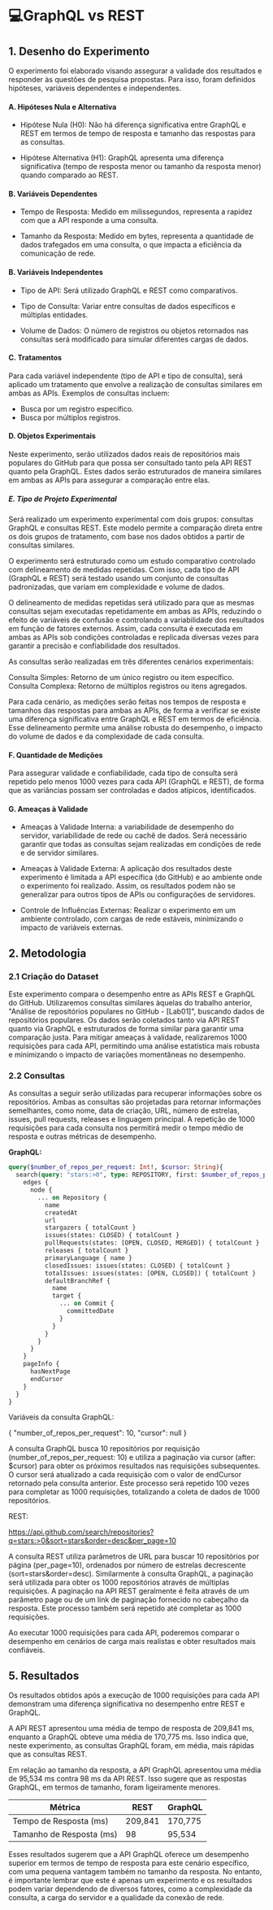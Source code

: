 # 💻GraphQL vs REST


## **1. Desenho do Experimento**

O experimento foi elaborado visando assegurar a validade dos resultados e responder às questões de pesquisa propostas. Para isso, foram definidos hipóteses, variáveis dependentes e independentes.
 

 ####  A. Hipóteses Nula e Alternativa
* Hipótese Nula (H0): Não há diferença significativa entre GraphQL e REST em termos de tempo de resposta e tamanho das respostas para as consultas.

* Hipótese Alternativa (H1): GraphQL apresenta uma diferença significativa (tempo de resposta menor ou tamanho da resposta menor) quando comparado ao REST.

#### B. Variáveis Dependentes
* Tempo de Resposta: Medido em milissegundos, representa a rapidez com que a API responde a uma consulta.

* Tamanho da Resposta: Medido em bytes, representa a quantidade de dados trafegados em uma consulta, o que impacta a eficiência da comunicação de rede.

#### B. Variáveis Independentes
* Tipo de API: Será utilizado GraphQL e REST como comparativos.

* Tipo de Consulta: Variar entre consultas de dados específicos e  múltiplas entidades.

* Volume de Dados: O número de registros ou objetos retornados nas consultas será modificado para simular diferentes cargas de dados.

#### C. Tratamentos
Para cada variável independente (tipo de API e tipo de consulta), será aplicado um tratamento que envolve a realização de consultas similares em ambas as APIs. Exemplos de consultas incluem:

* Busca por um registro específico.
* Busca por múltiplos registros.


#### D. Objetos Experimentais
Neste experimento, serão utilizados dados reais de repositórios mais populares do GitHub para que possa ser consultado tanto pela API REST quanto pela GraphQL. Estes dados serão estruturados de maneira similares em ambas as APIs para assegurar a comparação entre elas.

##### E. Tipo de Projeto Experimental
Será realizado um experimento experimental com dois grupos: consultas GraphQL e consultas REST. Este modelo permite a comparação direta entre os dois grupos de tratamento, com base nos dados obtidos a partir de consultas similares.

O experimento será estruturado como um estudo comparativo controlado com delineamento de medidas repetidas. Com isso, cada tipo de API (GraphQL e REST) será testado usando um conjunto de consultas padronizadas, que variam em complexidade e volume de dados.

O delineamento de medidas repetidas será utilizado para que as mesmas consultas sejam executadas repetidamente em ambas as APIs, reduzindo o efeito de variáveis de confusão e controlando a variabilidade dos resultados em função de fatores externos. Assim, cada consulta é executada em ambas as APIs sob condições controladas e replicada diversas vezes para garantir a precisão e confiabilidade dos resultados.

As consultas serão realizadas em três diferentes cenários experimentais:

Consulta Simples: Retorno de um único registro ou item específico.
Consulta Complexa: Retorno de múltiplos registros ou itens agregados.

Para cada cenário, as medições serão feitas nos tempos de resposta e tamanhos das respostas para ambas as APIs, de forma a verificar se existe uma diferença significativa entre GraphQL e REST em termos de eficiência. 
Esse delineamento permite uma análise robusta do desempenho, o impacto do volume de dados e da complexidade de cada consulta.


#### F. Quantidade de Medições
Para assegurar validade e confiabilidade, cada tipo de consulta será repetido pelo menos 1000 vezes para cada API (GraphQL e REST), de forma que as variâncias possam ser controladas e dados atípicos, identificados.

#### G. Ameaças à Validade

* Ameaças à Validade Interna: a variabilidade de desempenho do servidor, variabilidade de rede ou cachê de dados. Será necessário garantir que todas as consultas sejam realizadas em condições de rede e de servidor similares.

* Ameaças à Validade Externa: A aplicação dos resultados deste experimento é limitada a API específica (do GitHub) e ao ambiente onde o experimento foi realizado. Assim, os resultados podem não se generalizar para outros tipos de APIs ou configurações de servidores.

* Controle de Influências Externas: Realizar o experimento em um ambiente controlado, com cargas de rede estáveis, minimizando o impacto de variáveis externas.

## 2. Metodologia

### 2.1 Criação do Dataset

Este experimento compara o desempenho entre as APIs REST e GraphQL do GitHub. Utilizaremos consultas similares àquelas do trabalho anterior, "Análise de repositórios populares no GitHub - [Lab01]", buscando dados de repositórios populares. Os dados serão coletados tanto via API REST quanto via GraphQL e estruturados de forma similar para garantir uma comparação justa. Para mitigar ameaças à validade, realizaremos 1000 requisições para cada API, permitindo uma análise estatística mais robusta e minimizando o impacto de variações momentâneas no desempenho.

### 2.2 Consultas

As consultas a seguir serão utilizadas para recuperar informações sobre os repositórios. Ambas as consultas são projetadas para retornar informações semelhantes, como nome, data de criação, URL, número de estrelas, issues, pull requests, releases e linguagem principal. A repetição de 1000 requisições para cada consulta nos permitirá medir o tempo médio de resposta e outras métricas de desempenho.

**GraphQL:**

```graphql
query($number_of_repos_per_request: Int!, $cursor: String){
  search(query: "stars:>0", type: REPOSITORY, first: $number_of_repos_per_request, after: $cursor) {
    edges {
      node {
        ... on Repository {
          name
          createdAt
          url
          stargazers { totalCount }
          issues(states: CLOSED) { totalCount }
          pullRequests(states: [OPEN, CLOSED, MERGED]) { totalCount }
          releases { totalCount }
          primaryLanguage { name }
          closedIssues: issues(states: CLOSED) { totalCount }
          totalIssues: issues(states: [OPEN, CLOSED]) { totalCount }
          defaultBranchRef {
            name
            target {
              ... on Commit {
                committedDate
              }
            }
          }
        }
      }
    }
    pageInfo {
      hasNextPage
      endCursor
    }
  }
}

```
Variáveis da consulta GraphQL:

{
  "number_of_repos_per_request": 10,
  "cursor": null
}


A consulta GraphQL busca 10 repositórios por requisição (number_of_repos_per_request: 10) e utiliza a paginação via cursor (after: $cursor) para obter os próximos resultados nas requisições subsequentes. O cursor será atualizado a cada requisição com o valor de endCursor retornado pela consulta anterior. Este processo será repetido 100 vezes para completar as 1000 requisições, totalizando a coleta de dados de 1000 repositórios.

REST:

https://api.github.com/search/repositories?q=stars:>0&sort=stars&order=desc&per_page=10

A consulta REST utiliza parâmetros de URL para buscar 10 repositórios por página (per_page=10), ordenados por número de estrelas decrescente (sort=stars&order=desc). Similarmente à consulta GraphQL, a paginação será utilizada para obter os 1000 repositórios através de múltiplas requisições. A paginação na API REST geralmente é feita através de um parâmetro page ou de um link de paginação fornecido no cabeçalho da resposta. Este processo também será repetido até completar as 1000 requisições.

Ao executar 1000 requisições para cada API, poderemos comparar o desempenho em cenários de carga mais realistas e obter resultados mais confiáveis.

## 5. Resultados

Os resultados obtidos após a execução de 1000 requisições para cada API demonstram uma diferença significativa no desempenho entre REST e GraphQL.

A API REST apresentou uma média de tempo de resposta de 209,841 ms, enquanto a GraphQL obteve uma média de 170,775 ms.  Isso indica que, neste experimento, as consultas GraphQL foram, em média, mais rápidas que as consultas REST.

Em relação ao tamanho da resposta, a API GraphQL apresentou uma média de 95,534 ms contra 98 ms da API REST. Isso sugere que as respostas GraphQL, em termos de tamanho, foram ligeiramente menores.

<div align="center">


| Métrica                      | REST      | GraphQL   |
|-------------------------------|-----------|-----------|
| Tempo de Resposta (ms) | 209,841  | 170,775  |
| Tamanho de Resposta (ms)  | 98 | 95,534 |

</div>

Esses resultados sugerem que a API GraphQL oferece um desempenho superior em termos de tempo de resposta para este cenário específico, com uma pequena vantagem também no tamanho da resposta.  No entanto, é importante lembrar que este é apenas um experimento e os resultados podem variar dependendo de diversos fatores, como a complexidade da consulta, a carga do servidor e a qualidade da conexão de rede.




  
